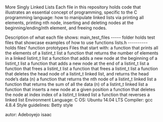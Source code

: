 More Singly Linked Lists
Each file in this repository holds code that illustrates an essential concept of programming, specific to the C programming language: how to manipulate linked lists via printing all elements, printing nth node, inserting and deleting nodes at the beginning/ending/nth element, and freeing nodes.

Description of what each file shows:
main_test_files ----- folder holds test files that showcase examples of how to use functions
lists.h ---------- holds files' function prototypes
Files that start with:
a function that prints all the elements of a listint_t list
a function that returns the number of elements in a linked listint_t list
a function that adds a new node at the beginning of a listint_t list
a function that adds a new node at the end of a listint_t list
a function that frees a listint_t list
a function that frees a listint_t list
a function that deletes the head node of a listint_t linked list, and returns the head node’s data (n)
a function that returns the nth node of a listint_t linked list
a function that returns the sum of all the data (n) of a listint_t linked list
a function that inserts a new node at a given position
a function that deletes the node at index index of a listint_t linked list
a function that reverses a linked list
Environment
Language: C
OS: Ubuntu 14.04 LTS
Compiler: gcc 4.8.4
Style guidelines: Betty style


autor: Adeboyejo isaac
